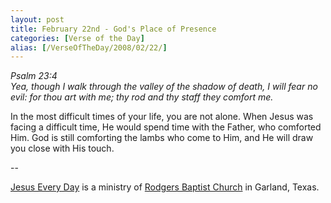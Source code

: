 ```yaml
---
layout: post
title: February 22nd - God's Place of Presence
categories: [Verse of the Day]
alias: [/VerseOfTheDay/2008/02/22/]
---
```


_Psalm 23:4  
Yea, though I walk through the valley of the shadow of death, I will
fear no evil: for thou art with me; thy rod and thy staff they comfort
me._

In the most difficult times of your life, you are not alone. When
Jesus was facing a difficult time, He would spend time with the
Father, who comforted Him. God is still comforting the lambs who come
to Him, and He will draw you close with His touch.

 --

<a href=http://jesuseveryday.net>Jesus Every Day</a> is a ministry of <a href=http://rodgersbaptist.net>Rodgers Baptist Church</a> in Garland, Texas.
